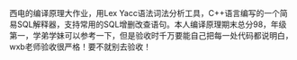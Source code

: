 西电的编译原理大作业，用Lex Yacc语法词法分析工具，C++语言编写的一个简易SQL解释器，支持常用的SQL增删改查语句。本人编译原理期末总分98，年级第一，学弟学妹可以参考一下，但是验收时千万要能自己把每一处代码都说明白，wxb老师验收很严格！要不就别去验收！